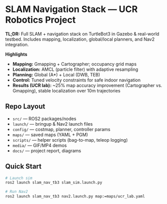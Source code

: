 # SLAM Navigation Stack — UCR Robotics Project

**TL;DR:** Full SLAM + navigation stack on TurtleBot3 in Gazebo & real-world testbed. Includes mapping, localization, global/local planners, and Nav2 integration.

**Highlights**
- **Mapping:** Gmapping + Cartographer; occupancy grid maps
- **Localization:** AMCL (particle filter) with adaptive resampling
- **Planning:** Global (A*) + Local (DWB, TEB)
- **Control:** Tuned velocity constraints for safe indoor navigation
- **Results (UCR lab):** ~25% map accuracy improvement (Cartographer vs. Gmapping), stable localization over 10m trajectories

## Repo Layout
- `src/` — ROS2 packages/nodes
- `launch/` — bringup & Nav2 launch files
- `config/` — costmap, planner, controller params
- `maps/` — saved maps (YAML + PGM)
- `scripts/` — helper scripts (bag-to-map, teleop logging)
- `media/` — GIF/MP4 demos
- `docs/` — project report, diagrams

## Quick Start
```bash
# Launch sim
ros2 launch slam_nav_tb3 slam_sim.launch.py

# Run Nav2
ros2 launch slam_nav_tb3 nav2.launch.py map:=maps/ucr_lab.yaml
